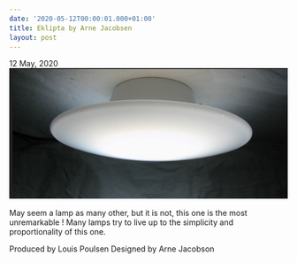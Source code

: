 ```yaml
---
date: '2020-05-12T00:00:01.000+01:00'
title: Eklipta by Arne Jacobsen
layout: post
---
```


12 May, 2020  
![eklipta.png](assets/images/eklipta.png)

May seem a lamp as many other, but it is not, this one is the most unremarkable ! Many lamps try to live up to the simplicity and proportionality of this one.

Produced by Louis Poulsen
Designed by Arne Jacobson  